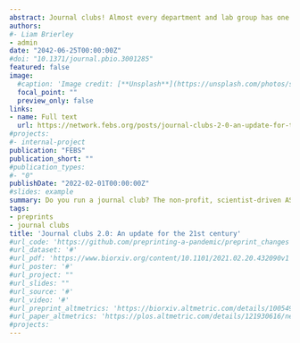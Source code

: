 ```yaml
---
abstract: Journal clubs! Almost every department and lab group has one. These clubs can be excellent opportunities for early career researchers to gain experience reviewing research, reading critically, and understanding how to communicate more effectively (or how to not communicate, depending on the paper). A good journal club may consist of a number of researchers, each with slightly different areas of expertise who collectively contribute to a critical discussion of a chosen paper. However, these discussions are often kept behind closed doors, and rarely, if ever, shared with the authors of those papers. Almost always, journal club reviews are done on published papers, long after the critical feedback that is generated in the discussion can be useful to a paper’s authors.
authors:
#- Liam Brierley
- admin
date: "2042-06-25T00:00:00Z"
#doi: "10.1371/journal.pbio.3001285"
featured: false
image:
  #caption: 'Image credit: [**Unsplash**](https://unsplash.com/photos/s9CC2SKySJM)'
  focal_point: ""
  preview_only: false
links:
- name: Full text
  url: https://network.febs.org/posts/journal-clubs-2-0-an-update-for-the-21st-century
#projects:
#- internal-project
publication: "FEBS"
publication_short: ""
#publication_types:
#- "0"
publishDate: "2022-02-01T00:00:00Z"
#slides: example
summary: Do you run a journal club? The non-profit, scientist-driven ASAPbio (Accelerating Science and Publication in Biology) promotes transparency and innovation in life science communication, and they are offering funding to organise preprint review clubs. Find out about their other activities, too. 
tags:
- preprints
- journal clubs
title: 'Journal clubs 2.0: An update for the 21st century'
#url_code: 'https://github.com/preprinting-a-pandemic/preprint_changes'
#url_dataset: '#'
#url_pdf: 'https://www.biorxiv.org/content/10.1101/2021.02.20.432090v1'
#url_poster: '#'
#url_project: ""
#url_slides: ""
#url_source: '#'
#url_video: '#'
#url_preprint_altmetrics: 'https://biorxiv.altmetric.com/details/100549928'
#url_paper_altmetrics: 'https://plos.altmetric.com/details/121930616/new'
#projects:
---
```



